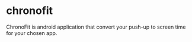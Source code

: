 # chronofit
ChronoFit is android application that convert your push-up to screen time for your chosen app.

